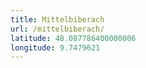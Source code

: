 ```yaml
---
title: Mittelbiberach
url: /mittelbiberach/
latitude: 48.087786400000006
longitude: 9.7479621
---
```

